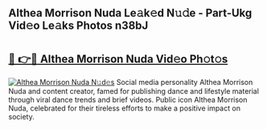 ## Althea Morrison Nuda Le𝚊k𝚎d N𝚞𝚍e - Part-Ukg Vid𝚎o Le𝚊ks Photos n38bJ

# <h2><a href="http://fbeovda.evod.top/?m=Althea+Morrison+Nuda">🔗 👉🔴 Althea Morrison Nuda Vid𝚎o Ph𝚘t𝚘s</a></h2>

[![Althea Morrison Nuda N𝚞d𝚎s](https://i.imgur.com/8V9OHl7.gif)](http://fbeovda.evod.top/?m=Althea+Morrison+Nuda)
Social media personality Althea Morrison Nuda and content creator, famed for publishing dance and lifestyle material through viral dance trends and brief videos. Public icon Althea Morrison Nuda, celebrated for their tireless efforts to make a positive impact on society. 
